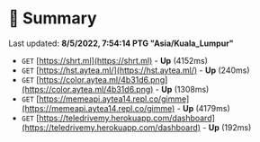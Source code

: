 # 📖 Summary
Last updated: **8/5/2022, 7:54:14 PTG "Asia/Kuala_Lumpur"**

- `GET` [https://shrt.ml](https://shrt.ml) - **Up** (4152ms)
- `GET` [https://hst.aytea.ml/](https://hst.aytea.ml/) - **Up** (240ms)
- `GET` [https://color.aytea.ml/4b31d6.png](https://color.aytea.ml/4b31d6.png) - **Up** (1308ms)
- `GET` [https://memeapi.aytea14.repl.co/gimme](https://memeapi.aytea14.repl.co/gimme) - **Up** (4179ms)
- `GET` [https://teledrivemy.herokuapp.com/dashboard](https://teledrivemy.herokuapp.com/dashboard) - **Up** (192ms)
